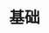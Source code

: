# 基础

<div grid="~ cols-2 gap-4">
<!-- <div>
```js
const scenc = sence()
```
</div> -->

<ThreeJs type="BASIC" />

</div>

